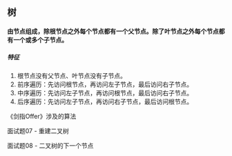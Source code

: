 ## 树

#### 由节点组成，除根节点之外每个节点都有一个父节点。除了叶节点之外每个节点都有一个或多个子节点。



##### 特征

1. 根节点没有父节点、叶节点没有子节点。
2. 前序遍历：先访问根节点，再访问左子节点，最后访问右子节点。
3. 中序遍历：先访问左子节点，再访问根节点，最后访问右子节点。
4. 后序遍历：先访问左子节点，再访问右子节点，最后访问根节点。



《剑指Offer》涉及的算法

面试题07 - 重建二叉树

面试题08 - 二叉树的下一个节点

